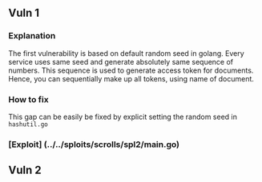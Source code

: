 ## Vuln 1


### Explanation
The first vulnerability is based on default random seed in golang. Every service uses same seed and generate absolutely same sequence of numbers. 
This sequence is used to generate access token for documents. Hence, you can sequentially make up all tokens, using name of document.

### How to fix
This gap can be easily be fixed by explicit setting the random seed in `hashutil.go`

### [Exploit] (../../sploits/scrolls/spl2/main.go)

## Vuln 2



